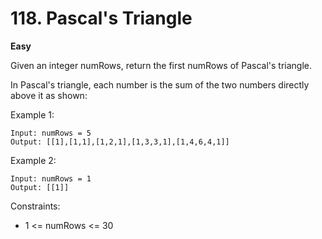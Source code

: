 # 118. Pascal's Triangle

**Easy**

Given an integer numRows, return the first numRows of Pascal's triangle.

In Pascal's triangle, each number is the sum of the two numbers directly above it as shown:

Example 1:

    Input: numRows = 5
    Output: [[1],[1,1],[1,2,1],[1,3,3,1],[1,4,6,4,1]]

Example 2:

    Input: numRows = 1
    Output: [[1]]

Constraints:

- 1 <= numRows <= 30
